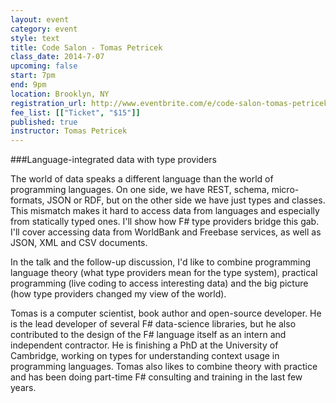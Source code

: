 ```yaml
---
layout: event
category: event
style: text
title: Code Salon - Tomas Petricek
class_date: 2014-7-07
upcoming: false
start: 7pm
end: 9pm
location: Brooklyn, NY
registration_url: http://www.eventbrite.com/e/code-salon-tomas-petricek-tickets-12145157493?aff=eorgf
fee_list: [["Ticket", "$15"]]
published: true
instructor: Tomas Petricek
---
```


###Language-integrated data with type providers

The world of data speaks a different language than the world of programming languages. On one side, we have REST, schema, micro-formats, JSON or RDF, but on the other side we have just types and classes. This mismatch makes it hard to access data from languages and especially from statically typed ones. I'll show how F# type providers bridge this gab. I'll cover accessing data from WorldBank and Freebase services, as well as JSON, XML and CSV documents.
 
In the talk and the follow-up discussion, I'd like to combine programming language theory (what type providers mean for the type system), practical programming (live coding to access interesting data) and the big picture (how type providers changed my view of the world).

Tomas is a computer scientist, book author and open-source developer. He is the lead developer of several F# data-science libraries, but he also contributed to the design of the F# language itself as an intern and independent contractor. He is finishing a PhD at the University of Cambridge, working on types for understanding context usage in programming languages. Tomas also likes to combine theory with practice and has been doing part-time F# consulting and training in the last few years.